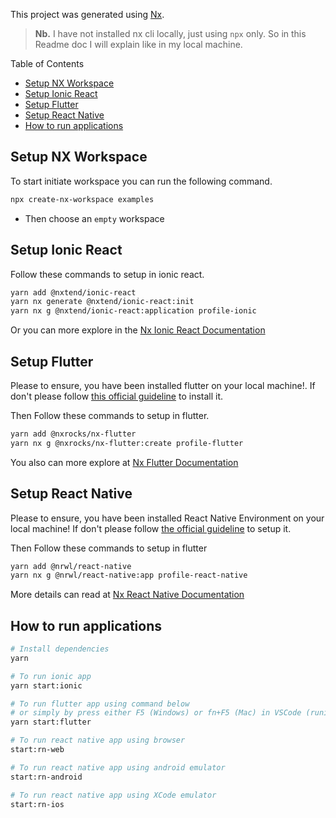 This project was generated using [Nx](https://nx.dev).

> **Nb.** I have not installed nx cli locally, just using `npx` only. So in this Readme doc I will explain like in my local machine.


Table of Contents
- [Setup NX Workspace](#setup-nx-workspace)
- [Setup Ionic React](#setup-ionic-react)
- [Setup Flutter](#setup-flutter)
- [Setup React Native](#setup-react-native)
- [How to run applications](#how-to-run-applications)


## Setup NX Workspace
To start initiate workspace you can run the following command.
```bash
npx create-nx-workspace examples
```
- Then choose an `empty` workspace


## Setup Ionic React
Follow these commands to setup in ionic react.
```bash
yarn add @nxtend/ionic-react
yarn nx generate @nxtend/ionic-react:init
yarn nx g @nxtend/ionic-react:application profile-ionic
```

Or you can more explore in the [Nx Ionic React Documentation](https://nxtend.dev/docs/ionic-react/getting-started)


## Setup Flutter
Please to ensure, you have been installed flutter on your local machine!.
If don't please follow [this official guideline](https://flutter.dev/docs/get-started/install) to install it.

Then Follow these commands to setup in flutter.

```bash
yarn add @nxrocks/nx-flutter
yarn nx g @nxrocks/nx-flutter:create profile-flutter
```

You also can more explore at [Nx Flutter Documentation](https://github.com/tinesoft/nxrocks/tree/develop/packages/nx-flutter#nx-flutter)


## Setup React Native
Please to ensure, you have been installed React Native Environment on your local machine!
If don't please follow [the official guideline](https://reactnative.dev/docs/environment-setup) to setup it.

Then Follow these commands to setup in flutter
```bash
yarn add @nrwl/react-native
yarn nx g @nrwl/react-native:app profile-react-native
```

More details can read at [Nx React Native Documentation](https://github.com/nrwl/nx-react-native)


## How to run applications
```bash
# Install dependencies
yarn

# To run ionic app
yarn start:ionic

# To run flutter app using command below
# or simply by press either F5 (Windows) or fn+F5 (Mac) in VSCode (runing your emulator first)
yarn start:flutter

# To run react native app using browser
start:rn-web

# To run react native app using android emulator
start:rn-android

# To run react native app using XCode emulator
start:rn-ios
```
